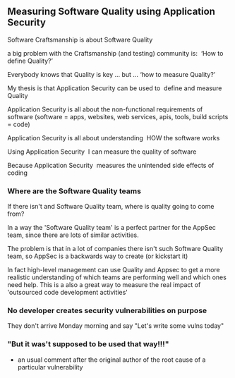 ## Measuring Software Quality using Application Security

Software Craftsmanship is about Software Quality

a big problem with the Craftsmanship (and testing) community is:  ‘How to define Quality?’

Everybody knows that Quality is key … but … ‘how to measure Quality?’

My thesis is that Application Security can be used to  define and measure Quality

Application Security is all about the non-functional requirements of software (software = apps, websites, web services, apis, tools, build scripts = code)

Application Security is all about understanding  HOW the software works

Using Application Security  I can measure the quality of software

Because Application Security  measures the unintended side effects of coding


### Where are the Software Quality teams

If there isn't and Software Quality team, where is quality going to come from?

In a way the 'Software Quality team' is a perfect partner for the AppSec team, since there are lots of similar activities.

The problem is that in a lot of companies there isn't such Software Quality team, so AppSec is a backwards way to create (or kickstart it)

In fact high-level management can use Quality and Appsec to get a more realistic understanding of which teams are performing well and which ones need help. This is a also a great way to measure the real impact of 'outsourced code development activities'

### No developer creates security vulnerabilities on purpose

They don't arrive Monday morning and say "Let's write some vulns today"

### "But it was't supposed to be used that way!!!"

- an usual comment after the original author of the root cause of a particular vulnerability
